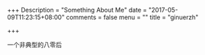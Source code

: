 +++
Description = "Something About Me"
date = "2017-05-09T11:23:15+08:00"
comments = false
menu = ""
title = "ginuerzh"

+++

一个非典型的八零后